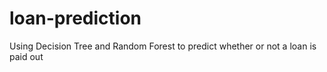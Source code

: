 # loan-prediction
Using Decision Tree and Random Forest to predict whether or not a loan is paid out
